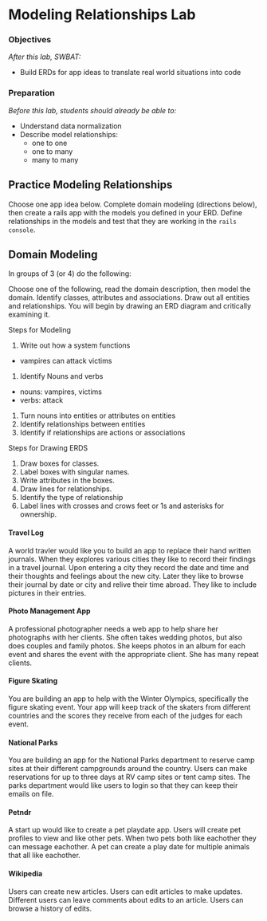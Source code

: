 # Modeling Relationships Lab

### Objectives
*After this lab, SWBAT:*

- Build ERDs for app ideas to translate real world situations into code

### Preparation
*Before this lab, students should already be able to:*

- Understand data normalization
- Describe model relationships:
  - one to one
  - one to many
  - many to many

## Practice Modeling Relationships

Choose one app idea below. Complete domain modeling (directions below), then create a rails app with the models you defined in your ERD. Define relationships in the models and test that they are working in the `rails console`.

## Domain Modeling

In groups of 3 (or 4) do the following:

Choose one of the following, read the domain description, then model the domain.
Identify classes, attributes and associations.  Draw out all entities and 
relationships. You will begin by drawing an ERD diagram and critically 
examining it.

Steps for Modeling

1. Write out how a system functions
  - vampires can attack victims
1. Identify Nouns and verbs
  - nouns: vampires, victims
  - verbs: attack
1. Turn nouns into entities or attributes on entities
1. Identify relationships between entities
1. Identify if relationships are actions or associations

Steps for Drawing ERDS

1. Draw boxes for classes.
1. Label boxes with singular names.
1. Write attributes in the boxes.
1. Draw lines for relationships.
1. Identify the type of relationship
1. Label lines with crosses and crows feet or 1s and asterisks for ownership.


#### Travel Log

A world travler would like you to build an app to replace their hand written 
journals.  When they explores various cities they like to record their findings 
in a travel journal.  Upon entering a city they record the date and time and 
their thoughts and feelings about the new city. Later they like to browse their 
journal by date or city and relive their time abroad.  They like to include 
pictures in their entries.

#### Photo Management App

A professional photographer needs a web app to help share her photographs with 
her clients. She often takes wedding photos, but also does couples and family 
photos. She keeps photos in an album for each event and shares the event with 
the appropriate client. She has many repeat clients.

#### Figure Skating

You are building an app to help with the Winter Olympics, specifically the 
figure skating event. Your app will keep track of the skaters from different 
countries and the scores they receive from each of the judges for each event.

#### National Parks

You are building an app for the National Parks department to reserve camp sites
at their different campgrounds around the country.  Users can make reservations
for up to three days at RV camp sites or tent camp sites. The parks department
would like users to login so that they can keep their emails on file.

#### Petndr

A start up would like to create a pet playdate app. Users will create pet profiles 
to view and like other pets. When two pets both like eachother they can
message eachother. A pet can create a play date for multiple animals
that all like eachother.

#### Wikipedia

Users can create new articles.  Users can edit articles to make updates. 
Different users can leave comments about edits to an article.  Users can 
browse a history of edits. 
